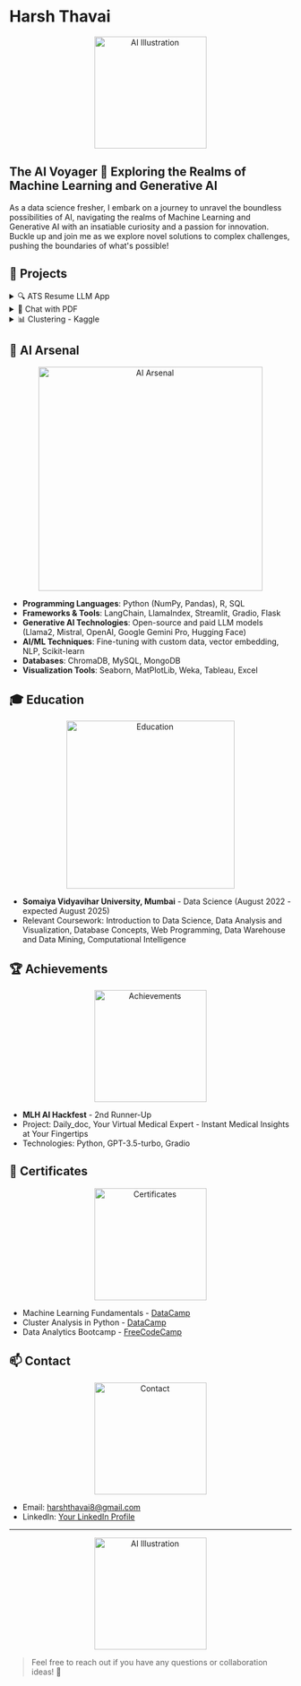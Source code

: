 # Harsh Thavai

<div align="center">
 <img src="https://github.com/your-repo/images/ai_illustration.png" alt="AI Illustration" width="200"/>
</div>

## The AI Voyager 🚀 Exploring the Realms of Machine Learning and Generative AI

As a data science fresher, I embark on a journey to unravel the boundless possibilities of AI, navigating the realms of Machine Learning and Generative AI with an insatiable curiosity and a passion for innovation. Buckle up and join me as we explore novel solutions to complex challenges, pushing the boundaries of what's possible!

## 🚀 Projects

<details>
<summary>🔍 ATS Resume LLM App</summary>
<br>

Harnessing the power of OpenAI APIs, I developed an application that optimizes resumes for Applicant Tracking Systems (ATS), enhancing match rates for job applications and empowering job seekers to stand out from the crowd.

- **Technologies**: Python, Streamlit, Google Gemini Pro
- **Demo**: [ATS Resume LLM App](https://atsllm.streamlit.app/)

</details>

<details>
<summary>📖 Chat with PDF</summary>
<br>

Unlocking the wealth of knowledge within PDF documents, this application allows users to upload files, extract text, and engage in interactive question-answering sessions based on the content.

- **Technologies**: Python, Streamlit, Google Gemini Pro, Langchain, chromadb, faiss
- **Demo**: [Chat with PDF](https://chatwithpdfgenai.streamlit.app/)

</details>

<details>
<summary>📊 Clustering - Kaggle</summary>
<br>

Diving into the realm of unsupervised learning, this project showcases the power of K-Means clustering and Principal Component Analysis (PCA) in analyzing penguin measurements, leveraging various data analysis and machine learning frameworks.

- **Technologies**: Python, Pandas, Matplotlib, Scikit-learn
- **Kaggle Notebook**: [Clustering](https://www.kaggle.com/code/harshthavai/penguin-measurements-clustering-using-k-means-pca)

</details>

## 🧠 AI Arsenal

<div align="center">
 <img src="https://github.com/your-repo/images/ai_arsenal.png" alt="AI Arsenal" width="400"/>
</div>

- **Programming Languages**: Python (NumPy, Pandas), R, SQL
- **Frameworks & Tools**: LangChain, LlamaIndex, Streamlit, Gradio, Flask
- **Generative AI Technologies**: Open-source and paid LLM models (Llama2, Mistral, OpenAI, Google Gemini Pro, Hugging Face)
- **AI/ML Techniques**: Fine-tuning with custom data, vector embedding, NLP, Scikit-learn
- **Databases**: ChromaDB, MySQL, MongoDB
- **Visualization Tools**: Seaborn, MatPlotLib, Weka, Tableau, Excel

## 🎓 Education

<div align="center">
 <img src="https://github.com/your-repo/images/education.png" alt="Education" width="300"/>
</div>

- **Somaiya Vidyavihar University, Mumbai** - Data Science (August 2022 - expected August 2025)
 - Relevant Coursework: Introduction to Data Science, Data Analysis and Visualization, Database Concepts, Web Programming, Data Warehouse and Data Mining, Computational Intelligence

## 🏆 Achievements

<div align="center">
 <img src="https://github.com/your-repo/images/achievements.png" alt="Achievements" width="200"/>
</div>

- **MLH AI Hackfest** - 2nd Runner-Up
 - Project: Daily_doc, Your Virtual Medical Expert - Instant Medical Insights at Your Fingertips
 - Technologies: Python, GPT-3.5-turbo, Gradio

## 📜 Certificates

<div align="center">
 <img src="https://github.com/your-repo/images/certificates.png" alt="Certificates" width="200"/>
</div>

- Machine Learning Fundamentals - [DataCamp](https://www.datacamp.com/statement-of-accomplishment/track/298cfca4e5123be9f1d760fd53801ab9dfa754bb?raw=1)
- Cluster Analysis in Python - [DataCamp](https://www.datacamp.com/statement-of-accomplishment/course/cb362e756b8eb6b00497a6c17269b1e3df8792b1)
- Data Analytics Bootcamp - [FreeCodeCamp](https://drive.google.com/file/d/1Rc2q_AB3-d7Nj6rmaZz-PDxV_POgh1ie/view)

## 📫 Contact

<div align="center">
 <img src="https://github.com/your-repo/images/contact.png" alt="Contact" width="200"/>
</div>

- Email: harshthavai8@gmail.com
- LinkedIn: [Your LinkedIn Profile]([https://linkedin.com/your-profile](https://www.linkedin.com/in/harsh-thavai-3683301b6/))

---

<div align="center">
 <img src="https://github.com/your-repo/images/ai_illustration.png" alt="AI Illustration" width="200"/>
</div>

> Feel free to reach out if you have any questions or collaboration ideas! 🌟
